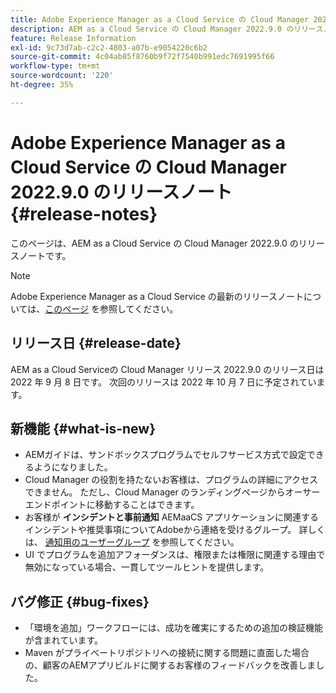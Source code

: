 ```yaml
---
title: Adobe Experience Manager as a Cloud Service の Cloud Manager 2022.9.0 のリリースノート
description: AEM as a Cloud Service の Cloud Manager 2022.9.0 のリリースノートです。
feature: Release Information
exl-id: 9c73d7ab-c2c2-4803-a07b-e9054220c6b2
source-git-commit: 4c04ab85f8760b9f72f7540b991edc7691995f66
workflow-type: tm+mt
source-wordcount: '220'
ht-degree: 35%

---
```



# Adobe Experience Manager as a Cloud Service の Cloud Manager 2022.9.0 のリリースノート {#release-notes}

このページは、AEM as a Cloud Service の Cloud Manager 2022.9.0 のリリースノートです。

>[!NOTE]
>
>Adobe Experience Manager as a Cloud Service の最新のリリースノートについては、[このページ](/help/release-notes/release-notes-cloud/release-notes-current.md) を参照してください。

## リリース日 {#release-date}

AEM as a Cloud Serviceの Cloud Manager リリース 2022.9.0 のリリース日は 2022 年 9 月 8 日です。 次回のリリースは 2022 年 10 月 7 日に予定されています。

## 新機能 {#what-is-new}

* AEMガイドは、サンドボックスプログラムでセルフサービス方式で設定できるようになりました。
* Cloud Manager の役割を持たないお客様は、プログラムの詳細にアクセスできません。 ただし、Cloud Manager のランディングページからオーサーエンドポイントに移動することはできます。
* お客様が **インシデントと事前通知** AEMaaCS アプリケーションに関連するインシデントや推奨事項についてAdobeから連絡を受けるグループ。 詳しくは、 [通知用のユーザーグループ](/help/journey-onboarding/user-groups.md) を参照してください。
* UI でプログラムを追加アフォーダンスは、権限または権限に関連する理由で無効になっている場合、一貫してツールヒントを提供します。

## バグ修正 {#bug-fixes}

* 「環境を追加」ワークフローには、成功を確実にするための追加の検証機能が含まれています。
* Maven がプライベートリポジトリへの接続に関する問題に直面した場合の、顧客のAEMアプリビルドに関するお客様のフィードバックを改善しました。
